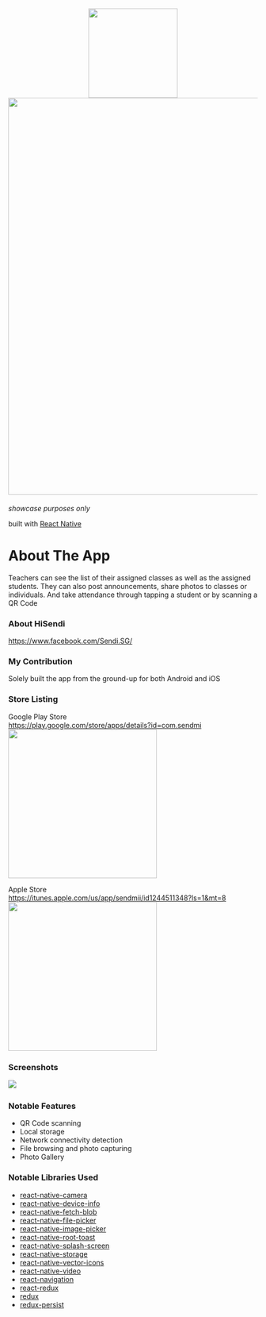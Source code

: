 <h1 align="center">
  <img src="https://user-images.githubusercontent.com/22584900/64840178-d57aa300-d62c-11e9-8467-0c6ae55221c6.png" width="180"/>
  <img src="https://user-images.githubusercontent.com/22584900/64835735-b292c380-d619-11e9-8f27-3e6dde06a379.png" width="800" />
</h1>

<em>showcase purposes only</em>

built with [React Native](https://facebook.github.io/react-native/)

# About The App
Teachers can see the list of their assigned classes as well as the assigned students. They can also post announcements, share photos to classes or individuals. And take attendance through tapping a student or by scanning a QR Code

### About HiSendi
https://www.facebook.com/Sendi.SG/  


### My Contribution
Solely built the app from the ground-up for both Android and iOS

### Store Listing
Google Play Store  
https://play.google.com/store/apps/details?id=com.sendmi  
<img src="https://user-images.githubusercontent.com/22584900/66265364-af20df80-e847-11e9-847f-ff3bd067d1fd.png" width="300"/>

Apple Store  
https://itunes.apple.com/us/app/sendmii/id1244511348?ls=1&mt=8  
<img src="https://user-images.githubusercontent.com/22584900/66265356-a0d2c380-e847-11e9-955e-b396e2cdd080.png" width="300"/>

### Screenshots
<img src="https://user-images.githubusercontent.com/22584900/66265445-1b501300-e849-11e9-9d60-82392f0cbd56.jpg"/>
<img src=""/>
<img src=""/>

### Notable Features
* QR Code scanning
* Local storage
* Network connectivity detection
* File browsing and photo capturing
* Photo Gallery

### Notable Libraries Used
* [react-native-camera](https://github.com/react-native-community/react-native-camera)
* [react-native-device-info](https://github.com/rebeccahughes/react-native-device-info)
* [react-native-fetch-blob](https://github.com/wkh237/react-native-fetch-blob)
* [react-native-file-picker](https://github.com/luisfuertes/react-native-file-picker)
* [react-native-image-picker](https://github.com/react-native-community/react-native-image-picker)
* [react-native-root-toast](https://github.com/magicismight/react-native-root-toast)
* [react-native-splash-screen](https://github.com/crazycodeboy/react-native-splash-screen)
* [react-native-storage](https://github.com/sunnylqm/react-native-storage)
* [react-native-vector-icons](https://github.com/oblador/react-native-vector-icons)
* [react-native-video](https://github.com/react-native-community/react-native-video)
* [react-navigation](https://reactnavigation.org/)
* [react-redux](https://github.com/reduxjs/react-redux)
* [redux](https://github.com/reduxjs/redux)
* [redux-persist](https://github.com/rt2zz/redux-persist)

